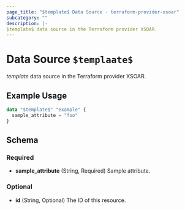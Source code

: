 ```yaml
---
page_title: "$template$ Data Source - terraform-provider-xsoar"
subcategory: ""
description: |-
$template$ data source in the Terraform provider XSOAR.
---
```


# Data Source `$templaate$`

$template$ data source in the Terraform provider XSOAR.

## Example Usage

```terraform
data "$template$" "example" {
  sample_attribute = "foo"
}
```

## Schema

### Required

- **sample_attribute** (String, Required) Sample attribute.

### Optional

- **id** (String, Optional) The ID of this resource.

